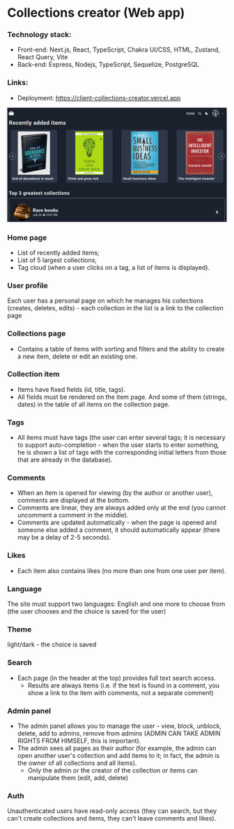 # Сollections creator (Web app)

### Technology stack:

- Front-end: Next.js, React, TypeScript, Chakra UI/CSS, HTML, Zustand, React Query, Vite 
- Back-end: Express, Nodejs, TypeScript, Sequelize, PostgreSQL

### Links:
- Deployment: https://client-collections-creator.vercel.app

![Image preview](https://github.com/Egor-Dubovik/collections-creator/blob/main/preview.png)

### Home page
- List of recently added items;
- List of 5 largest collections;
- Tag cloud (when a user clicks on a tag, a list of items is displayed).

### User profile
Each user has a personal page on which he manages his collections (creates, deletes, edits) - each collection in the list is a link to the collection page

### Collections page
- Contains a table of items with sorting and filters and the ability to create a new item, delete or edit an existing one.

### Collection item
- Items have fixed fields (id, title, tags).
- All fields must be rendered on the item page. And some of them (strings, dates) in the table of all items on the collection page.

### Tags
- All items must have tags (the user can enter several tags; it is necessary to support auto-completion - when the user starts to enter something, he is shown a list of tags with the corresponding initial letters from those that are already in the database).

### Comments
- When an item is opened for viewing (by the author or another user), comments are displayed at the bottom.
- Comments are linear, they are always added only at the end (you cannot uncomment a comment in the middle).
- Comments are updated automatically - when the page is opened and someone else added a comment, it should automatically appear (there may be a delay of 2-5 seconds).

### Likes
- Each item also contains likes (no more than one from one user per item).

### Language
The site must support two languages: English and one more to choose from (the user chooses and the choice is saved for the user)

### Theme
light/dark - the choice is saved

### Search
- Each page (in the header at the top) provides full text search access.
  - Results are always items (i.e. if the text is found in a comment, you show a link to the item with comments, not a separate comment)

### Admin panel
- The admin panel allows you to manage the user - view, block, unblock, delete, add to admins, remove from admins (ADMIN CAN TAKE ADMIN RIGHTS FROM HIMSELF, this is important).
- The admin sees all pages as their author (for example, the admin can open another user's collection and add items to it; in fact, the admin is the owner of all collections and all items).
  - Only the admin or the creator of the collection or items can manipulate them (edit, add, delete)

### Auth
Unauthenticated users have read-only access (they can search, but they can't create collections and items, they can't leave comments and likes).
